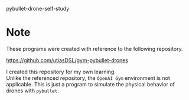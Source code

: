 pybullet-drone-self-study

# Note

These programs were created with reference to the following repository.

https://github.com/utiasDSL/gym-pybullet-drones

I created this repository for my own learning.  
Unlike the referenced repository, the `OpenAI Gym` environment is not applicable.
 This is just a program to simulate the physical behavior of drones with `pybullet`.



